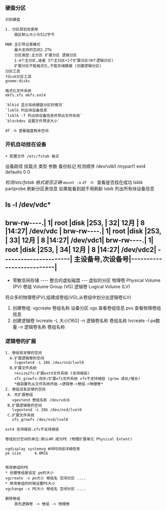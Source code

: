 ### 硬盘分区
	识别硬盘
	
	1. 分区规划及使用
		扇区默认大小为512字节
	
	MBR 主引导记录模式
		最大支持的空间2.2Tb
		分区类型:主分区 扩展分区 逻辑分区
		1-4个主分区,或者 3个主分区+1个扩展分区(N个逻辑分区)
		扩展分区不能格式化,不能存储数据 (创建逻辑分区)
	分区工具
	fdisk分区工具
	gnome-disks
	
	格式化文件系统
	mkfs.xfs mkfs.ext4 
	
	`blkid 显示系统硬盘分区的情况`
	`lsblk 列出块设备信息`
	`lsblk -f 列出快设备信息并带出文件系统`
	`blockdev 设置文件预读大小`

	df -h 查看磁盘剩余空间
### 开机自动挂在设备
	+ 配置文件 /etc/fstab 格式
 设备路径    挂载点 类型    参数  备份标记 检测顺序
 /dev/vdb1 /mypart1 ext4 defaults   0        0

*检测/etc/fstab 格式是否正确*
	`mount -a`
	`df -h ` 查看是否挂在成功
	lsblk  
	partprobe  刷新分区表信息 如果能看到就不用刷新
	lsblk   列出所有块设备信息


ls -l /dev/vdc*
--------------------------------------------------------------------
brw-rw----.| 1| root |disk |253,   |  32| 12月 | 8 |14:27| /dev/vdc |
brw-rw----.| 1| root |disk |253,   |  33| 12月 | 8 |14:27| /dev/vdc1|
brw-rw----.| 1| root |disk |253,   |  34| 12月 | 8 |14:27| /dev/vdc2|
----------------------|	主设备号,次设备号|--------------------------|
--------------------------------------------------------------------

- 零散空闲存储 ---- 整合的虚拟磁盘 --- 虚拟的分区
   物理卷 Physical  Volume (PV)
   卷组   Volume Group (VG)
   逻辑卷 Logical Volume (LV)

将众多的物理卷(PV),组建成卷组(VG),从卷组中划分出逻辑卷(LV)


1. 创建卷组:
	vgcreate 卷组名称 设备分区
	vgs 查看卷组信息
	pvs 查看物理卷组信息
2. 创建逻辑卷
	lvcreate -L 大小[16G] -n 逻辑卷名称 卷组名称
	lvcreate -l pe数量 -n 逻辑卷名称 卷组名称


### 逻辑卷的扩展
	
	1. 卷组有足够的空间
	  A.扩展逻辑卷的空间
	    lvgextend -L 10G /dev/nsd/lvol0
	  B.扩展文件系统
	    resize2fs:扩展ext4文件系统 (支持缩容)
	    xfs_growfs:同步/扩展xfs文件系统 xfs不支持缩容 (grow 成长/增长)
		*缩容要先从文件系统开始->逻辑卷->卷组->物理卷*
	2. 卷组没有足够的空间
	 A. 先扩展卷组
	   vgextend 卷组名称 /dev/vdc6
	 B.扩展逻辑卷的空间
	   lvgextend -L 20G /dev/nsd/lvol0
	 C.扩展文件系统
	   xfs_growfs /dev/nsd/lvol0
	
	ext4 支持缩容.xfs不支持缩容

	卷组划分空间的单位:默认4M 成为PE (物理扩展单元 Physical Extent)

	vgdisplay systemvg #闲时间组详细信息
	pe size      4.0Mib


	修改卷组的PE
	* 创建卷组是设定 pe的大小
	vgcreate -s pe大小 卷组名 空闲分区 ....
	* 修改卷组的时候设置PE大小
	vgchange -s PE大小 卷组名 空闲分区 ....

	删除卷组
		首先逻辑卷 -> 卷组 -> 物理卷
